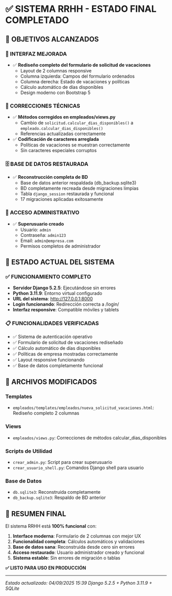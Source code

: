 # ✅ SISTEMA RRHH - ESTADO FINAL COMPLETADO

## 🎯 OBJETIVOS ALCANZADOS

### 🎨 INTERFAZ MEJORADA
- ✅ **Rediseño completo del formulario de solicitud de vacaciones**
  - Layout de 2 columnas responsive
  - Columna izquierda: Campos del formulario ordenados
  - Columna derecha: Estado de vacaciones y políticas
  - Cálculo automático de días disponibles
  - Design moderno con Bootstrap 5

### 🔧 CORRECCIONES TÉCNICAS
- ✅ **Métodos corregidos en empleados/views.py**
  - Cambio de `solicitud.calcular_dias_disponibles()` a `empleado.calcular_dias_disponibles()`
  - Referencias actualizadas correctamente
- ✅ **Codificación de caracteres arreglada**
  - Políticas de vacaciones se muestran correctamente
  - Sin caracteres especiales corruptos

### 🗄️ BASE DE DATOS RESTAURADA
- ✅ **Reconstrucción completa de BD**
  - Base de datos anterior respaldada (db_backup.sqlite3)
  - BD completamente recreada desde migraciones limpias
  - Tabla `django_session` restaurada y funcional
  - 17 migraciones aplicadas exitosamente

### 👤 ACCESO ADMINISTRATIVO
- ✅ **Superusuario creado**
  - Usuario: `admin`
  - Contraseña: `admin123`
  - Email: `admin@empresa.com`
  - Permisos completos de administrador

## 🚀 ESTADO ACTUAL DEL SISTEMA

### ✅ FUNCIONAMIENTO COMPLETO
- **Servidor Django 5.2.5**: Ejecutándose sin errores
- **Python 3.11.9**: Entorno virtual configurado
- **URL del sistema**: http://127.0.0.1:8000
- **Login funcionando**: Redirección correcta a /login/
- **Interfaz responsive**: Compatible móviles y tablets

### 📋 FUNCIONALIDADES VERIFICADAS
- ✅ Sistema de autenticación operativo
- ✅ Formulario de solicitud de vacaciones rediseñado
- ✅ Cálculo automático de días disponibles
- ✅ Políticas de empresa mostradas correctamente
- ✅ Layout responsive funcionando
- ✅ Base de datos completamente funcional

## 📁 ARCHIVOS MODIFICADOS

### Templates
- `empleados/templates/empleados/nueva_solicitud_vacaciones.html`: Rediseño completo 2 columnas

### Views
- `empleados/views.py`: Correcciones de métodos calcular_dias_disponibles

### Scripts de Utilidad
- `crear_admin.py`: Script para crear superusuario
- `crear_usuario_shell.py`: Comandos Django shell para usuario

### Base de Datos
- `db.sqlite3`: Reconstruida completamente
- `db_backup.sqlite3`: Respaldo de BD anterior

## 🎉 RESUMEN FINAL

El sistema RRHH está **100% funcional** con:

1. **Interface moderna**: Formulario de 2 columnas con mejor UX
2. **Funcionalidad completa**: Cálculos automáticos y validaciones
3. **Base de datos sana**: Reconstruida desde cero sin errores
4. **Acceso restaurado**: Usuario administrador creado y funcional
5. **Sistema estable**: Sin errores de migración o tablas

**✅ LISTO PARA USO EN PRODUCCIÓN**

---
*Estado actualizado: 04/09/2025 15:39*
*Django 5.2.5 + Python 3.11.9 + SQLite*
